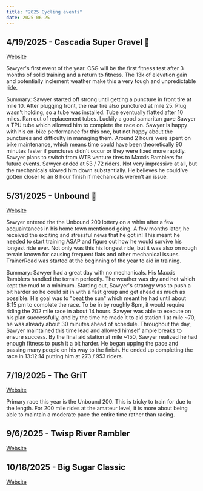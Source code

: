 ```yaml
---
title: "2025 Cycling events"
date: 2025-06-25
---
```


## 4/19/2025 - Cascadia Super Gravel 🏁

[Website](https://www.racecascadia.com/cascadia-super-gravel)

Sawyer's first event of the year. CSG will be the first fitness test after 3 months of solid training and a return to fitness. The 13k of elevation gain and potentially inclement weather make this a very tough and unpredictable ride.

Summary: Sawyer started off strong until getting a puncture in front tire at mile 10. After plugging front, the rear tire also punctured at mile 25. Plug wasn't holding, so a tube was installed. Tube eventually flatted after 10 miles. Ran out of replacement tubes. Luckily a good samaritan gave Sawyer a TPU tube which allowed him to complete the race on. Sawyer is happy with his on-bike performance for this one, but not happy about the punctures and difficulty in managing them. Around 2 hours were spent on bike maintenance, which means time could have been theoretically 90 minutes faster if punctures didn't occur or they were fixed more rapidly. Sawyer plans to switch from WTB venture tires to Maxxis Ramblers for future events. Sawyer ended at 53 / 72 riders. Not very impressive at all, but the mechanicals slowed him down substantially. He believes he could've gotten closer to an 8 hour finish if mechanicals weren't an issue.

## 5/31/2025 - Unbound 🏁

[Website](https://www.unboundgravel.com/)

Sawyer entered the the Unbound 200 lottery on a whim after a few acquaintances in his home town mentioned going. A few months later, he received the exciting and stressful news that he got in! This meant he needed to start training ASAP and figure out how he would survive his longest ride ever. Not only was this his longest ride, but it was also on rough terrain known for causing frequent flats and other mechanical issues. TrainerRoad was started at the beginning of the year to aid in training.

Summary: Sawyer had a great day with no mechanicals. His Maxxis Ramblers handled the terrain perfectly. The weather was dry and hot which kept the mud to a minimum. Starting out, Sawyer's strategy was to push a bit harder so he could sit in with a fast group and get ahead as much as possible. His goal was to "beat the sun" which meant he had until about 8:15 pm to complete the race. To be in by roughly 8pm, it would require riding the 202 mile race in about 14 hours. Sawyer was able to execute on his plan successfully, and by the time he made it to aid station 1 at mile ~70, he was already about 30 minutes ahead of schedule. Throughout the day, Sawyer maintained this time lead and allowed himself ample breaks to ensure success. By the final aid station at mile ~150, Sawyer realized he had enough fitness to push it a bit harder. He began upping the pace and passing many people on his way to the finish. He ended up completing the race in 13:12:14 putting him at 273 / 953 riders.

## 7/19/2025 - The GriT

[Website](https://thegrit.bike/)

Primary race this year is the Unbound 200. This is tricky to train for due to the length. For 200 mile rides at the amateur level, it is more about being able to maintain a moderate pace the entire time rather than racing.

## 9/6/2025 - Twisp River Rambler

[Website](https://www.rideviciouscycle.com/twisp-river-rambler)

## 10/18/2025 - Big Sugar Classic

[Website](https://www.bigsugarclassic.com/gravel/#1714152008786-31678393-209b)
